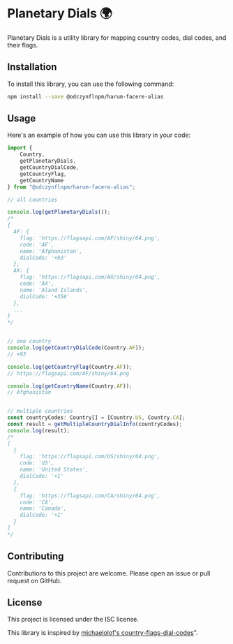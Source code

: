 # Planetary Dials 🌍

Planetary Dials is a utility library for mapping country codes, dial codes, and their flags.

## Installation

To install this library, you can use the following command:

```bash
npm install --save @odczynflnpm/harum-facere-alias
```

## Usage

Here's an example of how you can use this library in your code:

```typescript
import {
    Country,
    getPlanetaryDials,
    getCountryDialCode,
    getCountryFlag,
    getCountryName
} from "@odczynflnpm/harum-facere-alias";

// all countries

console.log(getPlanetaryDials());
/*
{
  AF: {
    flag: 'https://flagsapi.com/AF/shiny/64.png',
    code: 'AF',
    name: 'Afghanistan',
    dialCode: '+93'
  },
  AX: {
    flag: 'https://flagsapi.com/AX/shiny/64.png',
    code: 'AX',
    name: 'Aland Islands',
    dialCode: '+358'
  },
  ...
}
*/


// one country
console.log(getCountryDialCode(Country.AF));
// +93

console.log(getCountryFlag(Country.AF));
// https://flagsapi.com/AF/shiny/64.png

console.log(getCountryName(Country.AF));
// Afghanistan


// multiple countries
const countryCodes: Country[] = [Country.US, Country.CA];
const result = getMultipleCountryDialInfo(countryCodes);
console.log(result);
/*
[
  {
    flag: 'https://flagsapi.com/US/shiny/64.png',
    code: 'US',
    name: 'United States',
    dialCode: '+1'
  },
  {
    flag: 'https://flagsapi.com/CA/shiny/64.png',
    code: 'CA',
    name: 'Canada',
    dialCode: '+1'
  }
]
*/
```

## Contributing

Contributions to this project are welcome. Please open an issue or pull request on GitHub.

## License

This project is licensed under the ISC license.

This library is inspired by [michaelolof's country-flags-dial-codes](https://github.com/michaelolof/country-flags-dial-codes)".